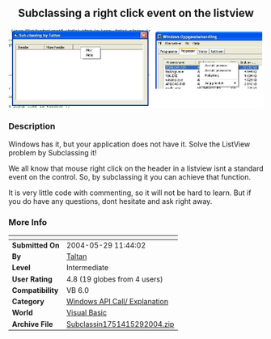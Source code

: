 ﻿<div align="center">

## Subclassing a right click event on the listview

<img src="PIC20045291143283148.JPG">
</div>

### Description

Windows has it, but your application does not have it. Solve the ListView problem by Subclassing it!

We all know that mouse right click on the header in a listview isnt a standard event on the control. So, by subclassing it you can achieve that function.

It is very little code with commenting, so it will not be hard to learn. But if you do have any questions, dont hesitate and ask right away.
 
### More Info
 


<span>             |<span>
---                |---
**Submitted On**   |2004-05-29 11:44:02
**By**             |[Taltan](https://github.com/Planet-Source-Code/PSCIndex/blob/master/ByAuthor/taltan.md)
**Level**          |Intermediate
**User Rating**    |4.8 (19 globes from 4 users)
**Compatibility**  |VB 6\.0
**Category**       |[Windows API Call/ Explanation](https://github.com/Planet-Source-Code/PSCIndex/blob/master/ByCategory/windows-api-call-explanation__1-39.md)
**World**          |[Visual Basic](https://github.com/Planet-Source-Code/PSCIndex/blob/master/ByWorld/visual-basic.md)
**Archive File**   |[Subclassin1751415292004\.zip](https://github.com/Planet-Source-Code/taltan-subclassing-a-right-click-event-on-the-listview__1-54083/archive/master.zip)








